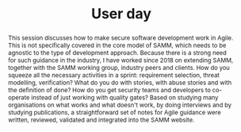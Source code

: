 ---
url: /user-day/agile-guidance/
type: user-day
title: User day
name: Agile Guidance for SAMM
speaker: Rob van der Veer
image: /img/people/Rob_van_der_Veer.jpg
affiliation: Software Improvement Group
role: Principal consultant
twitter: "@robvanderveer"
abstract: |
    This session discusses how to make secure software development work in Agile. This is not specifically covered in the core model of SAMM, which needs to be agnostic to the type of development approach. Because there is a strong need for such guidance in the industry, I have worked since 2018 on extending SAMM, together with the SAMM working group, industry peers and clients. How do you squeeze all the necessary activities in a sprint&#58; requirement selection, threat modelling, verification? What do you do with stories, with abuse stories and with the definition of done? How do you get security teams and developers to co-operate instead of just working with quality gates? Based on studying many organisations  on what works and what doesn't work, by doing interviews and by studying publications, a straightforward set of notes for Agile guidance were written, reviewed, validated and integrated into the SAMM website.
bio: |
    Rob van der Veer has more than 35 years of software industry experience, as CEO, CTO, programmer, researcher, hacker and consultant. He established and leads the Security and Privacy practice at Software Improvement Group - guiding organisations through shifting left. Rob is a frequent speaker, advisor and author with ENISA, CIP, NCSC, IEEE and OWASP - where he created the Agile guidance for SAMM and co-leads the Integration project, driving the Common Requirement Enumeration initiative. His personal mission is to bring security standards and guidelines together, to help them succeed.
---